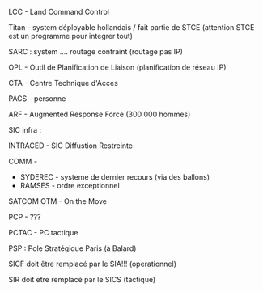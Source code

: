 LCC - Land Command Control

Titan - system déployable hollandais / fait partie de STCE (attention STCE est un programme pour integrer tout)

SARC : system .... routage contraint (routage pas IP)

OPL - Outil de Planification de Liaison (planification de réseau IP)


CTA - Centre Technique d'Acces

PACS - personne

ARF - Augmented Response Force (300 000 hommes)



SIC infra : 

INTRACED - SIC Diffustion Restreinte


COMM - 

- SYDEREC - systeme de dernier recours (via des ballons)
- RAMSES - ordre exceptionnel


SATCOM OTM - On the Move

PCP - ???

PCTAC - PC tactique

PSP : Pole Stratégique Paris (à Balard)


SICF doit être remplacé par le SIA!!! (operationnel)

SIR doit etre remplacé par le SICS (tactique)
